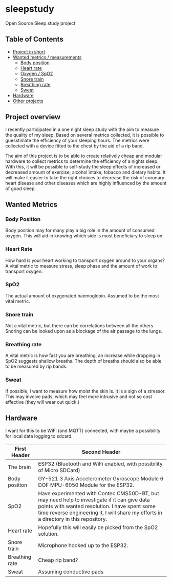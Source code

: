 # sleepstudy
Open Source Sleep study project

## Table of Contents
 - [Project in short](https://github.com/holmie/sleepstudy#project-overview)
 - [Wanted metrics / measurements](https://github.com/holmie/sleepstudy#wanted-metrics)
   - [Body position](https://github.com/holmie/sleepstudy#body-position)
   - [Heart rate](https://github.com/holmie/sleepstudy#heart-rate)
   - [Oxygen / SpO2](https://github.com/holmie/sleepstudy#spo2)
   - [Snore train](https://github.com/holmie/sleepstudy#snore-train)
   - [Breathing rate](https://github.com/holmie/sleepstudy#breathing-rate)
   - [Sweat](https://github.com/holmie/sleepstudy#sweat)
 - [Hardware](https://github.com/holmie/sleepstudy#hardware)
 - [Other projects](https://github.com/holmie/sleepstudy#other-projects)

## Project overview
I recently participated in a one night sleep study with the aim to measure the quality of my sleep.
Based on several metrics collected, it is possible to guesstimate the efficiency of your sleeping hours.
The metrics were collected with a device fitted to the chest by the aid of a rip band.

The aim of this project is to be able to create relatively cheap and modular hardware to collect metrics to determine the efficiency of a nights sleep.  
With this, it will be possible to self-study the sleep effects of increased or decreased amount of exercise, alcohol intake, tobacco and dietary habits. It will make it easier to take the right choices to decrease the risk of coronary heart disease and other diseases which are highly influenced by the amount of good sleep.

## Wanted Metrics

### Body Position
Body position may for many play a big role in the amount of consumed oxygen. This will aid in knowing which side is most beneficiary to sleep on.

### Heart Rate
How hard is your heart working to transport oxygen around to your organs?
A vital metric to measure stress, sleep phase and the amount of work to transport oxygen.

### SpO2
The actual amount of oxygenated haemoglobin. Assumed to be the most vital metric.

### Snore train
Not a vital metric, but there can be correlations between all the others. 
Snoring can be looked upon as a blockage of the air passage to the lungs.

### Breathing rate
A vital metric is how fast you are breathing, an increase while dropping in SpO2 suggests shallow breaths.
The depth of breaths should also be able to be measured by rip bands.

### Sweat
If possible, I want to measure how moist the skin is. It is a sign of a stressor.
This may involve pads, which may feel more intrusive and not so cost effective (they will wear out quick.)

## Hardware
I want for this to be WiFi (and MQTT) connected, with maybe a possibility for local data logging to sdcard.

First Header  | Second Header
------------- | -------------
The brain  | ESP32 (Bluetooth and WiFi enabled, with possibility of Micro SDCard)
Body position | GY-521 3 Axis Accelerometer Gyroscope Module 6 DOF MPU-6050 Module for the ESP32.
SpO2  | Have experimented with Contec CMS50D-BT, but may need help to investigate if it can give data points with wanted resolution. I have spent some time reverse engineering it, I will share my efforts in a directory in this repository.
Heart rate | Hopefully this will easily be picked from the SpO2 solution.
Snore train | Microphone hooked up to the ESP32.
Breathing rate | Cheap rip band?
Sweat | Assuming conductive pads

